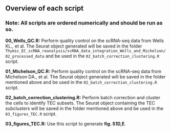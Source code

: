 ## Overview of each script

### Note: All scripts are ordered numerically and should be run as so.

**00_Wells_QC.R:** Perform quality control on the scRNA-seq data from Wells KL., et al. The Seurat object generated will be saved in the folder `Thymic_EC_scRNA_reanalysis/scRNA_data_integration_Wells_and_Michelson/02_processed_data` and be used in the `02_batch_correction_clustering.R` script.

**01_Michelson_QC.R:** Perform quality control on the scRNA-seq data from Michelson DA., et al. The Seurat object generated will be saved in the folder mentioned above and be used in the `02_batch_correction_clustering.R` script.

**02_batch_correction_clustering.R:** Perform batch correction and cluster the cells to identify TEC subsets. The Seurat object containing the TEC subclusters will be saved in the folder mentioned above and be used in the `03_figures_TEC.R` script.

**03_figures_TEC.R:** Use this script to generate **fig. S1D,E**. 

